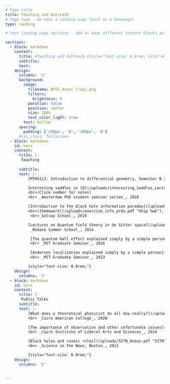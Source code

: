 ```yaml
---
# Page title
title: Teaching and Outreach
# Page type - we want a landing page (such as a homepage)
type: landing

# Your landing page sections - add as many different content blocks as you like

sections:
  - block: markdown
    content:
      title: #Teaching and Outreach {style="font-size: 4.4rem; color:#ffffff;"}
      subtitle:
      text:
    design:
      columns: '1'
      background:
        image: 
          filename: BFSS_Anous_Crop2.png
          filters:
            brightness: 0
          parallax: false
          position: center
          size: 100%
          text_color_light: true
        text: hellow
      spacing:
        padding: ['240px', '0', '200px', '0']
      #css_class: fullscreen
  - block: markdown
    id: hero
    content:
      title: |-
       Teaching 
       
      subtitle: 
      text: |- 
          [MTH5113: Introduction to differential geometry, Semester B 2024](https://qmplus.qmul.ac.uk/course/view.php?id=23673) <br> Despite the name, not much differential geometry happens here. Rather, this is a vector calculus course. For actual differential geometry, you should take MTH6132: Relativity

          Interesting saddles in [0](/uploads/interesting_Saddles_Lecture1.pdf "0"), [1](/uploads/interesting_Saddles_Lecture2.pdf "1") and [2](/uploads/interesting_Saddles_Lecture3.pdf "2") dimensions
          <br>(Click number for notes)
          <br> _Amsterdam PhD student seminar series_, 2020

          [Introduction to the black hole information paradox](/uploads/info_paradox_lecture.pdf "BHIP") 
          <br>([homework](/uploads/exercise_info_prdx.pdf "bhip hwk"), [solutions](/uploads/solutions_info_prdx.pdf "bhip sols"))
           <br>_Solvay School_, 2019

          [Lectures on Quantum field theory in de Sitter space](/uploads/Modave.pdf "Modave")<br>
           _Modave Summer School_, 2014

           [The quantum Hall effect explained simply by a simple person (bis)](/uploads/qhe.pdf "Quantum Hall")
           <br> _MIT Graduate Seminar_, 2016

           [Anderson localization explained simply by a simple person](/uploads/anderson.pdf "localization")
           <br> _MIT Graduate Seminar_, 2013

          {style="font-size: 0.8rem;"}
    design:
      columns: '2'
  - block: markdown
    id: hero
    content:
      title: |-
       Public Talks
      subtitle: 
      text: |- 
          [What does a theoretical physicist do all day-really?](/uploads/CAC_talk_Tarek.pdf "really now")
          <br> _Cairo American College_, 2020

          [The importance of observation and other unfortunate issues](/uploads/CILAS.pdf "CILAS")
          <br> _Cairo Institute of Liberal Arts and Sciences_, 2014

          [Black holes and cosmic roles](/uploads/SITN_Anous.pdf "SITN")
          <br> _Science in the News, Boston_, 2011

          {style="font-size: 0.8rem;"}
    design:
      columns: '2'
      

---
```

